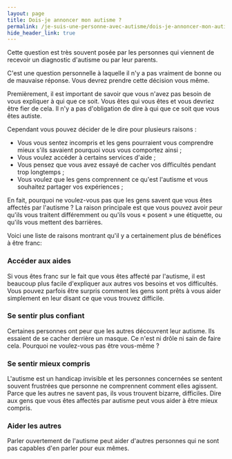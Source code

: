 ```yaml
---
layout: page
title: Dois-je annoncer mon autisme ?
permalink: /je-suis-une-personne-avec-autisme/dois-je-annoncer-mon-autisme
hide_header_link: true
---
```


Cette question est très souvent posée par les personnes qui viennent de recevoir un diagnostic d'autisme ou par leur parents.

C'est une question personnelle à laquelle il n'y a pas vraiment de bonne ou de mauvaise réponse. Vous devrez prendre cette décision vous même.

Premièrement, il est important de savoir que vous n'avez pas besoin de vous expliquer à qui que ce soit. Vous êtes qui vous êtes et vous devriez être fier de cela.
Il n'y a pas d'obligation de dire à qui que ce soit que vous êtes autiste.

Cependant vous pouvez décider de le dire pour plusieurs raisons :

  - Vous vous sentez incompris et les gens pourraient vous comprendre mieux s'ils savaient pourquoi vous vous comportez ainsi ;
  - Vous voulez accéder à certains services d'aide ;
  - Vous pensez que vous avez essayé de cacher vos difficultés pendant trop longtemps ;
  - Vous voulez que les gens comprennent ce qu'est l'autisme et vous souhaitez partager vos expériences ;


En fait, pourquoi ne voulez-vous pas que les gens savent que vous êtes affectés par l'autisme ?
La raison principale est que vous pouvez avoir peur qu'ils vous traitent différemment ou qu'ils vous « posent »  une étiquette, ou qu'ils vous mettent des barrières.



Voici une liste de raisons montrant qu'il y a 
certainement plus de bénéfices à être franc:

### Accéder aux aides
Si vous êtes franc sur le fait que vous êtes affecté par l'autisme, il est beaucoup plus facile d'expliquer aux autres vos besoins et vos difficultés.
Vous pouvez parfois être surpris comment les gens sont prêts à vous aider simplement en leur disant ce que vous trouvez difficile.

### Se sentir plus confiant
Certaines personnes ont peur que les autres découvrent leur autisme. Ils essaient de se cacher derrière un masque.
Ce n'est ni drôle ni sain de faire cela. Pourquoi ne voulez-vous pas être vous-même ?

### Se sentir mieux compris
L'autisme est un handicap invisible et les personnes concernées se sentent souvent frustrées
que personne ne comprennent comment elles agissent.
Parce que les autres ne savent pas, ils vous trouvent bizarre, difficiles.
Dire aux gens que vous êtes affectés par autisme peut vous aider à être mieux compris.

### Aider les autres
Parler ouvertement de l'autisme peut aider d'autres personnes qui ne sont pas capables d'en parler pour eux mêmes.


